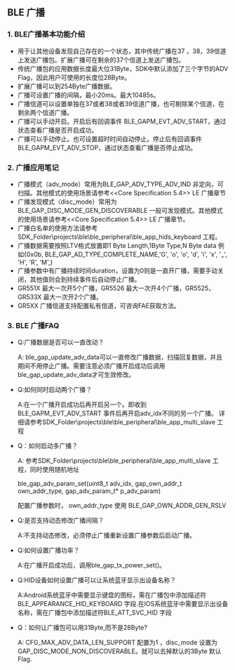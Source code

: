 ## BLE 广播




### 1. BLE广播基本功能介绍
-	用于让其他设备发现自己存在的一个状态，其中传统广播在37 ，38，39信道上发送广播包。扩展广播可在剩余的37个信道上发送广播包。
-	传统广播包的应用数据长度最大位31Byte，SDK中默认添加了三个字节的ADV Flag，因此用户可使用的长度位28Byte。
-	扩展广播可以到254Byte广播数据。
-	广播可设置广播的间隔，最小20ms。最大10485s。
-	广播信道可以设置单独在37或者38或者39信道广播，也可剔除某个信道，在剩余两个信道广播。
-	广播可以手动开启。开启后有回调事件 BLE_GAPM_EVT_ADV_START，通过状态查看广播是否开启成功。
-	广播可以手动停止。也可设置超时时间自动停止。停止后有回调事件 BLE_GAPM_EVT_ADV_STOP，通过状态查看广播是否停止成功。



### 2. 广播应用笔记

- 广播模式（adv_mode）常用为BLE_GAP_ADV_TYPE_ADV_IND 非定向，可扫描。其他模式的使用场景请参考<<Core Specification 5.4>> LE 广播章节
- 广播发现模式（disc_mode）常用为BLE_GAP_DISC_MODE_GEN_DISCOVERABLE 一般可发现模式。其他模式的使用场景请参考<<Core Specification 5.4>> LE 广播章节。
- 广播白名单的使用方法请参考SDK_Folder\projects\ble\ble_peripheral\ble_app_hids_keyboard 工程。
- 广播数据需要按照LTV格式放置即1 Byte Length,1Byte Type,N Byte data 例如{0x0b, BLE_GAP_AD_TYPE_COMPLETE_NAME,'G', 'o', 'o', 'd', 'i', 'x', '_', 'H', 'R', 'M',}
- 广播参数中有广播持续时间duration，设置为0则是一直开广播，需要手动关闭，其他值则会到持续事件后自动停止广播。
- GR551X 最大一次开5个广播，GR5526 最大一次开4个广播，GR5525，GR533X 最大一次开2个广播。
- GR5XX 广播信道支持配置私有信道，可咨询FAE获取方法。



### 3. BLE 广播FAQ

- Q:广播数据是否可以一直改动？

  A: ble_gap_update_adv_data可以一直修改广播数据，扫描回复数据，并且期间不用停止广播。需要注意必须广播开启成功后调用ble_gap_update_adv_data才可生效修改。

- Q:如何同时启动两个广播？

  A:在一个广播开启成功后再开启另一个。即收到BLE_GAPM_EVT_ADV_START 事件后再开启adv_idx不同的另一个广播。 详细请参考SDK_Folder\projects\ble\ble_peripheral\ble_app_multi_slave 工程

- Q：如何启动多广播？

  A: 参考SDK_Folder\projects\ble\ble_peripheral\ble_app_multi_slave 工程，同时使用随机地址

  ble_gap_adv_param_set(uint8_t adv_idx, gap_own_addr_t own_addr_type, gap_adv_param_t* p_adv_param)

  配置广播参数时， own_addr_type 使用 BLE_GAP_OWN_ADDR_GEN_RSLV

- Q:是否支持动态修改广播间隔？

  A:不支持动态修改，必须停止广播重新设置广播参数后启动广播。

- Q:如何设置广播功率？

  A:在广播开启成功后，调用ble_gap_tx_power_set()。

- Q:HID设备如何设置广播可以让系统蓝牙显示出设备名称？

  A:Android系统蓝牙中需要显示键盘的图标，需在广播包中添加描述符BLE_APPEARANCE_HID_KEYBOARD 字段.在IOS系统蓝牙中需要显示出设备名称，需在广播包中添加描述符BLE_ATT_SVC_HID 字段

- Q：如何让广播包可以用31Byte,而不是28Byte?

  A: CFG_MAX_ADV_DATA_LEN_SUPPORT 配置为1 ，disc_mode 设置为 GAP_DISC_MODE_NON_DISCOVERABLE。就可以去掉默认的3Byte 默认Flag.
